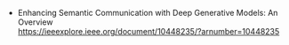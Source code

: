 + Enhancing Semantic Communication with Deep Generative Models: An Overview  
https://ieeexplore.ieee.org/document/10448235/?arnumber=10448235  

